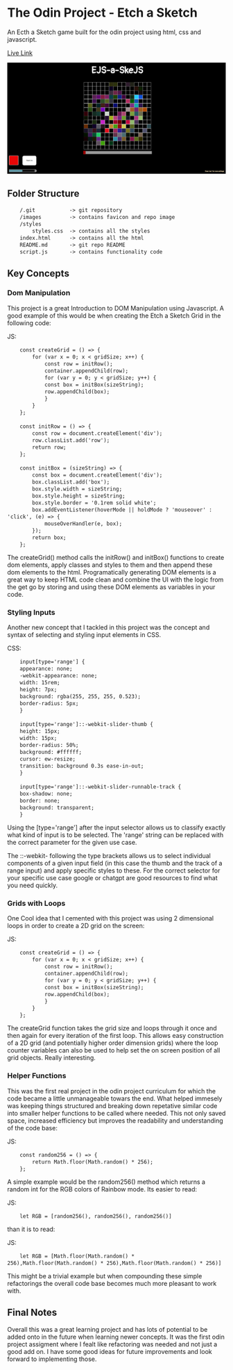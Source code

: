 # The Odin Project - Etch a Sketch

An Ecth a Sketch game built for the odin project using html, css and javascript.

[Live Link](https://antonharbers.github.io/Etch-a-Sketch/)

![Screenshot of the Etch a Sketch App](/images/repoImage.png)

## Folder Structure

```
    /.git           -> git repository
    /images         -> contains favicon and repo image
    /styles
        styles.css  -> contains all the styles
    index.html      -> contains all the html
    README.md       -> git repo README
    script.js       -> contains functionality code
```

## Key Concepts

### Dom Manipulation

This project is a great Introduction to DOM Manipulation using Javascript. A good example of this would be when creating the Etch a Sketch Grid in the following code:

JS:

```
    const createGrid = () => {
        for (var x = 0; x < gridSize; x++) {
            const row = initRow();
            container.appendChild(row);
            for (var y = 0; y < gridSize; y++) {
            const box = initBox(sizeString);
            row.appendChild(box);
            }
        }
    };

    const initRow = () => {
        const row = document.createElement('div');
        row.classList.add('row');
        return row;
    };

    const initBox = (sizeString) => {
        const box = document.createElement('div');
        box.classList.add('box');
        box.style.width = sizeString;
        box.style.height = sizeString;
        box.style.border = '0.1rem solid white';
        box.addEventListener(hoverMode || holdMode ? 'mouseover' : 'click', (e) => {
            mouseOverHandler(e, box);
        });
        return box;
    };
```

The createGrid() method calls the initRow() and initBox() functions to create dom elements, apply classes and styles to them and then append these dom elements to the html. Programatically generating DOM elements is a great way to keep HTML code clean and combine the UI with the logic from the get go by storing and using these DOM elements as variables in your code.

### Styling Inputs

Another new concept that I tackled in this project was the concept and syntax of selecting and styling input elements in CSS.

CSS:

```
    input[type='range'] {
    appearance: none;
    -webkit-appearance: none;
    width: 15rem;
    height: 7px;
    background: rgba(255, 255, 255, 0.523);
    border-radius: 5px;
    }

    input[type='range']::-webkit-slider-thumb {
    height: 15px;
    width: 15px;
    border-radius: 50%;
    background: #ffffff;
    cursor: ew-resize;
    transition: background 0.3s ease-in-out;
    }

    input[type='range']::-webkit-slider-runnable-track {
    box-shadow: none;
    border: none;
    background: transparent;
    }
```

Using the [type='range'] after the input selector allows us to classify exactly what kind of input is to be selected. The 'range' string can be replaced with the correct parameter for the given use case.

The ::-webkit- following the type brackets allows us to select individual components of a given input field (in this case the thumb and the track of a range input) and apply specific styles to these. For the correct selector for your specific use case google or chatgpt are good resources to find what you need quickly.

### Grids with Loops

One Cool idea that I cemented with this project was using 2 dimensional loops in order to create a 2D grid on the screen:

JS:

```
    const createGrid = () => {
        for (var x = 0; x < gridSize; x++) {
            const row = initRow();
            container.appendChild(row);
            for (var y = 0; y < gridSize; y++) {
            const box = initBox(sizeString);
            row.appendChild(box);
            }
        }
    };
```

The createGrid function takes the grid size and loops through it once and then again for every iteration of the first loop. This allows easy construction of a 2D grid (and potentially higher order dimension grids) where the loop counter variables can also be used to help set the on screen position of all grid objects. Really interesting.

### Helper Functions

This was the first real project in the odin project curriculum for which the code became a little unmanageable towars the end. What helped immesely was keeping things structured and breaking down repetative similar code into smaller helper functions to be called where needed. This not only saved space, increased efficiency but improves the readability and understanding of the code base:

JS:

```
    const random256 = () => {
        return Math.floor(Math.random() * 256);
    };
```

A simple example would be the random256() method which returns a random int for the RGB colors of Rainbow mode. Its easier to read:

JS:

```
    let RGB = [random256(), random256(), random256()]
```

than it is to read:

JS:

```
    let RGB = [Math.floor(Math.random() * 256),Math.floor(Math.random() * 256),Math.floor(Math.random() * 256)]
```

This might be a trivial example but when compounding these simple refactorings the overall code base becomes much more pleasant to work with.

## Final Notes

Overall this was a great learning project and has lots of potential to be added onto in the future when learning newer concepts. It was the first odin project assigment where I fealt like refactoring was needed and not just a good add on. I have some good ideas for future improvements and look forward to implementing those.
